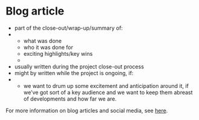 # Blog article

* part of the close-out/wrap-up/summary of: 
* * what was done
  * who it was done for
  * exciting highlights/key wins
  * 
* usually written during the project close-out process
* might by written while the project is ongoing, if: 
* * we want to drum up some excitement and anticipation around it, if we’ve got sort of a key audience and we want to keep them abreast of developments and how far we are. 

For more information on blog articles and social media, see [here](../../how-we-work/tool-development/he-said-she-said-what-goes-in-social-media.md#blogs).

